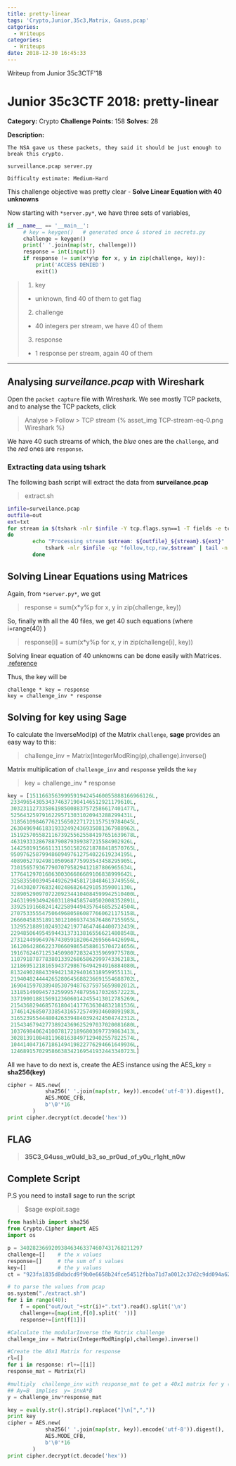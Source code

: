 ```yaml
---
title: pretty-linear
tags: 'Crypto,Junior,35c3,Matrix, Gauss,pcap'
catgories:
  - Writeups
categories:
  - Writeups
date: 2018-12-30 16:45:33
---
```

Writeup from Junior 35c3CTF'18
# Junior 35c3CTF 2018: pretty-linear

**Category:** Crypto
**Challenge Points:** 158 
**Solves:** 28

**Description:**
```
The NSA gave us these packets, they said it should be just enough to break this crypto.

surveillance.pcap server.py

Difficulty estimate: Medium-Hard
```

This challenge objective was pretty clear - **Solve Linear Equation with 40 unknowns**

Now starting with  `*server.py*`, we have three sets of variables, 
```python
if __name__ == '__main__':
     # key = keygen()   # generated once & stored in secrets.py
     challenge = keygen()
     print(' '.join(map(str, challenge)))
     response = int(input())
     if response != sum(x*y%p for x, y in zip(challenge, key)):
         print('ACCESS DENIED')
         exit(1)
```

>1. key
>- unknown, find 40 of them to get flag
>2. challenge
>- 40 integers per stream, we have 40 of them
>3. response
>- 1 response per stream, again 40 of them

----------
## Analysing *surveilance.pcap* with Wireshark
Open the `packet capture` file with Wireshark. We see mostly TCP packets, and to analyse the TCP packets, click 
>Analyse > Follow > TCP stream
{% asset_img TCP-stream-eq-0.png Wireshark %}

We have 40 such streams of which, the *blue* ones are the `challenge`, and the *red* ones are `response`.

### Extracting data using tshark
The following bash script will extract the data from **surveilance.pcap**
>extract.sh
```bash
infile=surveilance.pcap
outfile=out
ext=txt
for stream in $(tshark -nlr $infile -Y tcp.flags.syn==1 -T fields -e tcp.stream | sort -n | uniq | sed 's/\r//')
do
        echo "Processing stream $stream: ${outfile}_${stream}.${ext}"
            tshark -nlr $infile -qz "follow,tcp,raw,$stream" | tail -n +7 | sed 's/^\s\+//g' | xxd -r -p > ${outfile}_${stream}.${ext}
        done
```

## Solving Linear Equations using Matrices 
Again, from `*server.py*`, we get
> response = sum(x*y%p for x, y in zip(challenge, key))

So, finally with all the 40 files, we get 40 such equations (where i=range(40) )
> response[i] = sum(x*y%p for x, y in zip(challenge[i], key))

Solving linear equation of 40 unknowns can be done easily with Matrices.
[,reference](https://www.mathsisfun.com/algebra/systems-linear-equations-matrices.html)

Thus, the key will be 
```sage
challenge * key = response
key = challenge_inv * response 
```

## Solving for key using Sage
To calculate the InverseMod(p) of the Matrix `challenge`, **sage** provides an easy way to this:
>challenge_inv = Matrix(IntegerModRing(p),challenge).inverse()

Matrix multiplication of `challenge_inv` and `response` yeilds the `key`
> key = challenge_inv * response

```python
key = [151166356399959194245460055888166966126L,
 23349654305343746371904146512921179610L,
 303231127335861985008837572586617401477L,
 52564325979162295713031020943288299431L,
 318561098467762156502271721157519784045L,
 263049694618319332492436935081367988962L,
 151925705582116739255625584197651639678L,
 46319333286788790879399387215584902926L,
 144250191566113115015826218788418570765L,
 95097625879948609497612754022619234195L,
 40890527924981050968775993543458295905L,
 73015657936779070795829412187806965634L,
 17764129701686300306686689106838999642L,
 325835500394544926294581718484613749556L,
 71443020776832402486826429105359001130L,
 328905290970722092344104084599942510400L,
 246319993494260311894585740502008352891L,
 339251916682414225894494357646852524504L,
 270753355547506496805860877660621175158L,
 266604583518913012106937436764867155955L,
 132952188910249324219774647464400732439L,
 229485064954594431373138165566214808548L,
 273124499649767430591820642695664426994L,
 161206428662237066098654588615704724656L,
 191676246712534509807283243359699775780L,
 110791878778380133926865862999743362183L,
 121869512181659437298676494294916884080L,
 81324902884339942138294016318959955113L,
 219404824444265280645688236691554688702L,
 169041597038940530794876375975659802012L,
 131851490945732599957487956170326572223L,
 337190018815691236060142455413012785269L,
 215436829468576180414177636304832181536L,
 174614268507338543165725749934608091983L,
 316523955444804263394840392424504742312L,
 215434679427738924369625297037020081680L,
 103769840624100781721896803697739863413L,
 302813910848119681638497129402557822574L,
 104414047167186149419822776294661649936L,
 124689157029586638342169541932443340723L]
 ```

All we have to do next is, create the AES instance using the AES_key = **sha256(key)** 
```python
cipher = AES.new(
            sha256(' '.join(map(str, key)).encode('utf-8')).digest(),
            AES.MODE_CFB,
            b'\0'*16
        )
print cipher.decrypt(ct.decode('hex'))
```

## FLAG
>**35C3_G4uss_w0uld_b3_so_pr0ud_of_y0u_r1ght_n0w** 

## Complete Script
P.S you need to install sage to run the script 
>$sage exploit.sage

```python
from hashlib import sha256
from Crypto.Cipher import AES
import os

p = 340282366920938463463374607431768211297
challenge=[]    # the x values
response=[]     # the sum of s values
key=[]          # the y values
ct = "923fa1835d8dbdcd9f9b0e6658b24fce54512fbba71d7a0012c37d2c9dd094a6278593d8d9f7a4aa9fecb66042"

# to parse the values from pcap
os.system("./extract.sh") 
for i in range(40):
    f = open("out/out_"+str(i)+".txt").read().split('\n')
    challenge+=[map(int,f[0].split(' '))]
    response+=[int(f[1])]

#Calculate the modularInverse the Matrix challenge
challenge_inv = Matrix(IntegerModRing(p),challenge).inverse()

#Create the 40x1 Matrix for response
rl=[]
for i in response: rl+=[[i]]
response_mat = Matrix(rl)

#multiply  challenge_inv with response_mat to get a 40x1 matrix for y (key)
## Ay=B  implies  y= invA*B
y = challenge_inv*response_mat

key = eval(y.str().strip().replace("]\n[",","))
print key
cipher = AES.new(
            sha256(' '.join(map(str, key)).encode('utf-8')).digest(),
            AES.MODE_CFB,
            b'\0'*16
        )
print cipher.decrypt(ct.decode('hex'))
```